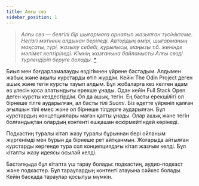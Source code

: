 ```yaml
---
title: Алғы сөз
sidebar_position: 1
---
```


> _Алғы сөз — белгілі бір шығармаға арналып жазылған түсініктеме. Негізгі мәтіннің алдынан беріледі. Автордың өмірі, шығарманың мақсаты, түрі, жазылу себебі, құрылысы, маңызы т.б. жөнінде мәлімет келтіріледі. Кімнің жазғанына байланысты Алғы сөзді түрлендіріп беруге болады._ [\*](https://w.wiki/8De4)

Биыл мен бағдарламалауды өздігімнен үйрене бастадым. Алдымен жабық және ақылы курстарды өтіп жүрдім. Кейін The Odin Project деген ашық және тегін курсты тауып алдым. Бұл жобаларға кез келген адам өз үлесін қоса алатындығы ерекше ұнады. Одан кейін Full Stack Open деген курсты кездестірдім. Ол да ашық, тегін. Ең басты ерекшілігі ол бірнеше тілге аударылған, ал басты тілі _Suomi_. Біз әдетте үйреніп қалған ағылшын тілі емес және ол бірнеше тілдерге аударылған. Бұл курстардың концепциялары маған қатты ұнады. Олар ашық және тегін болғандықтан олардың контенті ешқашан ескірмейтіндей көрінеді.

Подкастиң туралы кітап жазу туралы бұрыннан бері ойланым жүргенімді мен бұрын да бірнеше рет айтқанмын. Жоғарыда айтылған курстарды көргенде тура сол концепциядағы кітап жазғым келді. Бұл кітапты жазу идеясы осылай келді.

Бастапқыда бұл кітапта үш тарау болады: подкастиң, аудио-подкаст және подкастер. Бұл тараулардың контенті атауына сәйкес болады. Кейін басқада тараулар қосылуы мүмкін.
